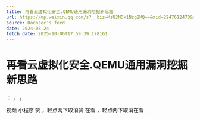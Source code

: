 ```yaml
---
title: 再看云虚拟化安全.QEMU通用漏洞挖掘新思路
url: https://mp.weixin.qq.com/s?__biz=MzU2MDk1Nzg2MQ==&mid=2247612470&idx=2&sn=ccd046999045da8444d84c24ce3d01d4
source: Doonsec's feed
date: 2024-08-24
fetch_date: 2025-10-06T17:59:39.178161
---
```


# 再看云虚拟化安全.QEMU通用漏洞挖掘新思路

：
，
。

视频
小程序
赞
，轻点两下取消赞
在看
，轻点两下取消在看
